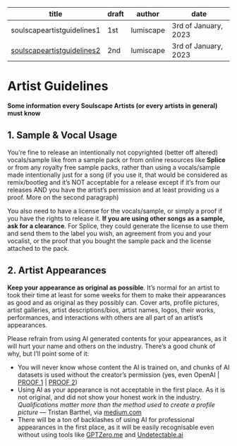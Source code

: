 | title                                | draft      | author              | date |
| ------------------------------------ | ---------- | ------------------- | ---- |
| soulscapeartistguidelines1         | 1st        | lumiscape           | 3rd of January, 2023 |
| [soulscapeartistguidelines2](/sag-d2.md) | 2nd        | lumiscape           | 3rd of January, 2023 |


<h1 id="artist-guidelines">Artist Guidelines</h1>
<p><strong>Some information every Soulscape Artists (or every artists in general) must know</strong></p>
<h2 id="sample--vocal-usage">1. Sample &amp; Vocal Usage</h2>
<p>You’re fine to release an intentionally not copyrighted (better off altered) vocals/sample like from a sample pack or from online resources like <strong>Splice</strong> or from any royalty free sample packs, rather than using a vocals/sample made intentionally just for a song (if you use it, that would be considered as remix/bootleg and it’s NOT acceptable for a release except if it’s from our releases AND you have the artist’s permission and at least providing us a proof. More on the second paragraph)</p>
<p>You also need to have a license for the vocals/sample, or simply a proof if you have the rights to release it. <strong>If you are using other songs as a sample, ask for a clearance</strong>. For Splice, they could generate the license to use them and send them to the label you wish, an agreement from you and your vocalist, or the proof that you bought the sample pack and the license attached to the pack.</p>
<h2 id="artist-appearances">2. Artist Appearances</h2>
<p><strong>Keep your appearance as original as possible</strong>. It’s normal for an artist to took their time at least for some weeks for them to make their appearances as good and as original as they possibly can. Cover arts, profile pictures, artist galleries, artist descriptions/bios, artist names, logos, their works, performances, and interactions with others are all part of an artist’s appearances.</p>
<p>Please refrain from using AI generated contents for your appearances, as it will hurt your name and others on the industry. There’s a good chunk of why, but I’ll point some of it:</p>
<ul>
<li>You will never know whose content the AI is trained on, and chunks of AI datasets is used without the creator’s permission (yes, even OpenAI | <a href="https://www.zdnet.com/article/openai-sued-for-stealing-data-from-the-public-to-train-chatgpt/">PROOF 1</a> | <a href="https://www.businessinsider.com/openai-chatgpt-generative-ai-stole-personal-data-lawsuit-children-medical-2023-6">PROOF 2</a>)</li>
<li>Using AI as your appearance is not acceptable in the first place. As it is not original, and did not show your honest work in the industry. <em>Qualifications matter more than the method used to create a profile picture</em> — Tristan Barthel, via <a href="https://medium.com/@fareedkhandev/ai-profile-pictures-the-secret-to-nailing-your-job-hunt-13fd92949c16">medium.com</a></li>
<li>There will be a ton of backlashes of using AI for professional appearances in the first place, as it will be easily recognisable even without using tools like <a href="https://gptzero.me">GPTZero.me</a> and <a href="https://undetectable.ai?_by=lumiscape">Undetectable.ai</a></li>
</ul>

